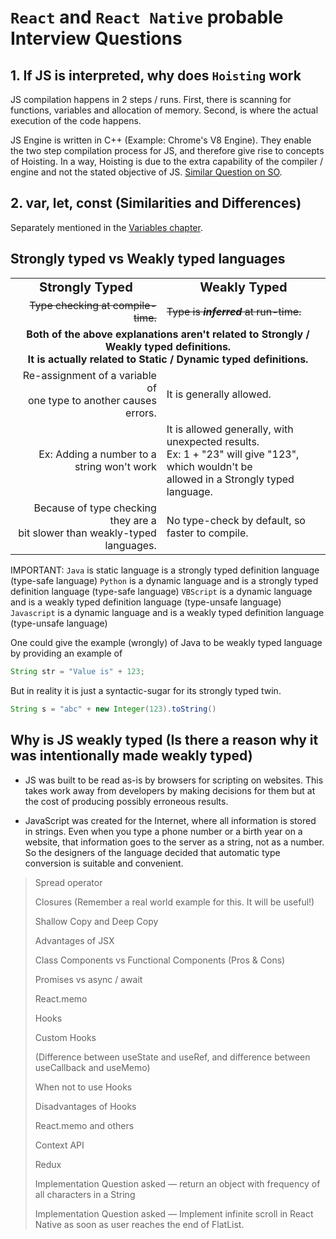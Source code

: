 # `React` and `React Native` probable Interview Questions

## 1. If JS is interpreted, why does `Hoisting` work

JS compilation happens in 2 steps / runs. First, there is scanning for functions, variables and allocation of memory. Second, is where the actual execution of the code happens.

JS Engine is written in C++ (Example: Chrome's V8 Engine). They enable the two step compilation process for JS, and therefore give rise to concepts of Hoisting. In a way, Hoisting is due to the extra capability of the compiler / engine and not the stated objective of JS. [Similar Question on SO](https://stackoverflow.com/a/15014769/8500730).

## 2. var, let, const (Similarities and Differences)

Separately mentioned in the [Variables chapter](../1_1%20—%20Variables/variables.readme.md).

## Strongly typed vs Weakly typed languages

<div align="center">
  <table>
    <tr style="font-weight: bold;font-size: 20px; text-align: center">
      <td>Strongly Typed</td>
      <td> Weakly Typed</td>
    </tr>
    <tr>
      <td style="text-align: right">
        <span style="text-decoration-line: line-through;">
          Type checking at compile-time.
        </span>
      </td>
      <td>
        <span style="text-decoration-line: line-through;">
          Type is <span style="font-style: italic;font-weight: bold;">inferred</span> at run-time.
        </span>
      </td>
    </tr>
    <tr>
      <td colspan=2 style="text-align: center; font-weight: bold;">Both of the above explanations aren't related to Strongly / Weakly typed definitions.<br/>It is actually related to Static / Dynamic typed definitions.</td>
    </tr>
    <tr>
      <td style="text-align: right">
        Re-assignment of a variable of<br/>one type to another causes errors.
      </td>
      <td>
        It is generally allowed.
      </td>
    </tr>
    <tr>
      <td style="text-align: right">
        Ex: Adding a number to a string won't work
      </td>
      <td>
        It is allowed generally, with unexpected results.<br/>Ex: 1 + "23" will give "123", which wouldn't be<br/>allowed in a Strongly typed language.
      </td>
    </tr>
    <tr>
      <td style="text-align: right">
        Because of type checking they are a<br/>bit slower than weakly-typed languages.
      </td>
      <td>
        No type-check by default, so faster to compile.
      </td>
    </tr>
  </table>
</div>

IMPORTANT:
`Java` is static language is a strongly typed definition language (type-safe language)
`Python` is a dynamic language and is a strongly typed definition language (type-safe language)
`VBScript` is a dynamic language and is a weakly typed definition language (type-unsafe language)
`Javascript` is a dynamic language and is a weakly typed definition language (type-unsafe language)

One could give the example (wrongly) of Java to be weakly typed language by providing an example of

```java
String str = "Value is" + 123;
```

But in reality it is just a syntactic-sugar for its strongly typed twin.

```java
String s = "abc" + new Integer(123).toString()
```

## Why is JS weakly typed (Is there a reason why it was intentionally made weakly typed)

- JS was built to be read as-is by browsers for scripting on websites. This takes work away from developers by making decisions for them but at the cost of producing possibly erroneous results.

- JavaScript was created for the Internet, where all information is stored in strings. Even when you type a phone number or a birth year on a website, that information goes to the server as a string, not as a number. So the designers of the language decided that automatic type conversion is suitable and convenient.

> Spread operator
>
> Closures (Remember a real world example for this. It will be useful!)
>
> Shallow Copy and Deep Copy
>
> Advantages of JSX
>
> Class Components vs Functional Components (Pros & Cons)
>
> Promises vs async / await
>
> React.memo
>
> Hooks
>
> Custom Hooks
>
> (Difference between useState and useRef, and difference between useCallback and useMemo)
>
> When not to use Hooks
>
> Disadvantages of Hooks
>
> React.memo and others
>
> Context API
>
> Redux
>
> Implementation Question asked — return an object with frequency of all characters in a String
>
> Implementation Question asked — Implement infinite scroll in React Native as soon as user reaches the end of FlatList.
